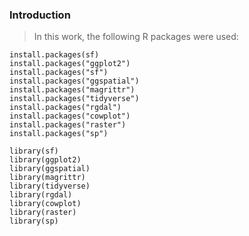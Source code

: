 ### Introduction
> In this work, the following R packages were used: 

    install.packages(sf)
    install.packages("ggplot2")
    install.packages("sf")
    install.packages("ggspatial")
    install.packages("magrittr")
    install.packages("tidyverse")
    install.packages("rgdal")
    install.packages("cowplot")
    install.packages("raster")
    install.packages("sp")

    library(sf)
    library(ggplot2)
    library(ggspatial)
    library(magrittr)
    library(tidyverse)
    library(rgdal)
    library(cowplot)
    library(raster)
    library(sp)




